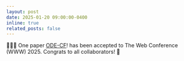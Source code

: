 ```yaml
---
layout: post
date: 2025-01-20 09:00:00-0400
inline: true
related_posts: false
---
```


:tada::tada::tada: One paper [ODE-CF](https://dl.acm.org/doi/abs/10.1145/3701716.3715594)! has been accepted to The Web Conference (WWW) 2025. Congrats to all collaborators! :clap:
